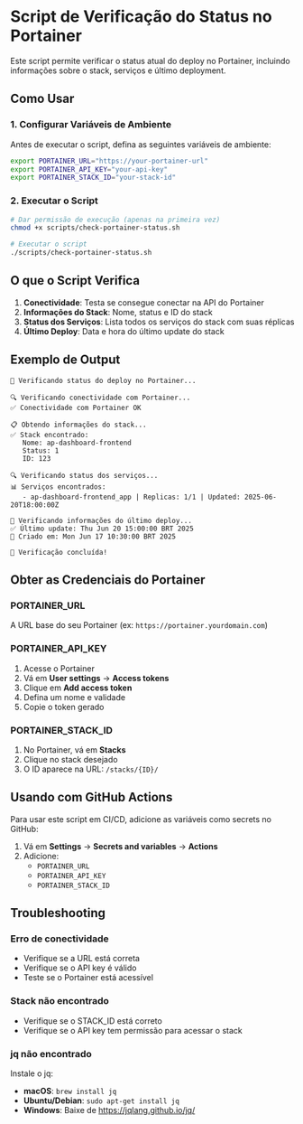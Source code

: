# Script de Verificação do Status no Portainer

Este script permite verificar o status atual do deploy no Portainer, incluindo informações sobre o stack, serviços e último deployment.

## Como Usar

### 1. Configurar Variáveis de Ambiente

Antes de executar o script, defina as seguintes variáveis de ambiente:

```bash
export PORTAINER_URL="https://your-portainer-url"
export PORTAINER_API_KEY="your-api-key"
export PORTAINER_STACK_ID="your-stack-id"
```

### 2. Executar o Script

```bash
# Dar permissão de execução (apenas na primeira vez)
chmod +x scripts/check-portainer-status.sh

# Executar o script
./scripts/check-portainer-status.sh
```

## O que o Script Verifica

1. **Conectividade**: Testa se consegue conectar na API do Portainer
2. **Informações do Stack**: Nome, status e ID do stack
3. **Status dos Serviços**: Lista todos os serviços do stack com suas réplicas
4. **Último Deploy**: Data e hora do último update do stack

## Exemplo de Output

```
🚀 Verificando status do deploy no Portainer...

🔍 Verificando conectividade com Portainer...
✅ Conectividade com Portainer OK

📋 Obtendo informações do stack...
✅ Stack encontrado:
   Nome: ap-dashboard-frontend
   Status: 1
   ID: 123

🔍 Verificando status dos serviços...
📊 Serviços encontrados:
   - ap-dashboard-frontend_app | Replicas: 1/1 | Updated: 2025-06-20T18:00:00Z

📅 Verificando informações do último deploy...
✅ Último update: Thu Jun 20 15:00:00 BRT 2025
📅 Criado em: Mon Jun 17 10:30:00 BRT 2025

🎉 Verificação concluída!
```

## Obter as Credenciais do Portainer

### PORTAINER_URL
A URL base do seu Portainer (ex: `https://portainer.yourdomain.com`)

### PORTAINER_API_KEY
1. Acesse o Portainer
2. Vá em **User settings** → **Access tokens**
3. Clique em **Add access token**
4. Defina um nome e validade
5. Copie o token gerado

### PORTAINER_STACK_ID
1. No Portainer, vá em **Stacks**
2. Clique no stack desejado
3. O ID aparece na URL: `/stacks/{ID}/`

## Usando com GitHub Actions

Para usar este script em CI/CD, adicione as variáveis como secrets no GitHub:

1. Vá em **Settings** → **Secrets and variables** → **Actions**
2. Adicione:
   - `PORTAINER_URL`
   - `PORTAINER_API_KEY`
   - `PORTAINER_STACK_ID`

## Troubleshooting

### Erro de conectividade
- Verifique se a URL está correta
- Verifique se o API key é válido
- Teste se o Portainer está acessível

### Stack não encontrado
- Verifique se o STACK_ID está correto
- Verifique se o API key tem permissão para acessar o stack

### jq não encontrado
Instale o jq:
- **macOS**: `brew install jq`
- **Ubuntu/Debian**: `sudo apt-get install jq`
- **Windows**: Baixe de https://jqlang.github.io/jq/
